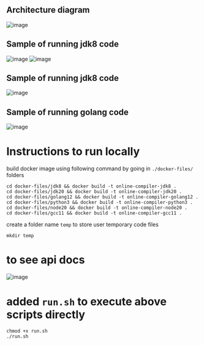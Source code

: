 
## Architecture diagram 
![image](https://github.com/AmitSureshChandra/online-compiler/assets/47358181/28308234-49d1-48ca-8f5f-bc37cd0de31f)


## Sample of running jdk8 code

![image](https://github.com/AmitSureshChandra/online-compiler/assets/47358181/e4397f33-517c-4cb9-8bd9-b020a48b6962)
![image](https://github.com/AmitSureshChandra/online-compiler/assets/47358181/f6425311-bc6b-485b-ba65-1675490cab17)

## Sample of running jdk8 code
![image](https://github.com/AmitSureshChandra/online-compiler/assets/47358181/f3a3fb2d-612a-48fb-a4f2-369a587882e8)

## Sample of running golang code
![image](https://github.com/AmitSureshChandra/online-compiler/assets/47358181/386672e1-e0b1-4704-9f11-86f0f80d751f)


# Instructions to run locally

build docker image using following command by going in `./docker-files/` folders
```shell
cd docker-files/jdk8 && docker build -t online-compiler-jdk8 .
cd docker-files/jdk20 && docker build -t online-compiler-jdk20 .
cd docker-files/golang12 && docker build -t online-compiler-golang12 .
cd docker-files/python3 && docker build -t online-compiler-python3 .
cd docker-files/node20 && docker build -t online-compiler-node20 .
cd docker-files/gcc11 && docker build -t online-compiler-gcc11 .
```

create a folder name `temp` to store user temporary code files
```shell
mkdir temp
```

# to see api docs 
![image](https://github.com/AmitSureshChandra/online-compiler/assets/47358181/2a995616-fd56-4228-93b3-62026f609b19)

# added `run.sh` to execute above scripts directly
```shell
chmod +x run.sh
./run.sh
```